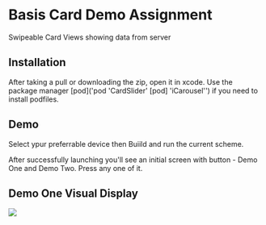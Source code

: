 # Basis Card Demo Assignment
 Swipeable Card Views showing data from server
 
 ## Installation
 After taking a pull or downloading the zip, open it in xcode.
 Use the package manager 
 [pod]('pod 'CardSlider'
 [pod] 'iCarousel'') 
 if you need to install podfiles.
 
## Demo
Select ypur preferrable device then Buiild and run the current scheme.

After successfully launching you'll see an initial screen with button - Demo One and Demo Two.
Press any one of it.

## Demo One Visual Display
![](demoOne.gif)

